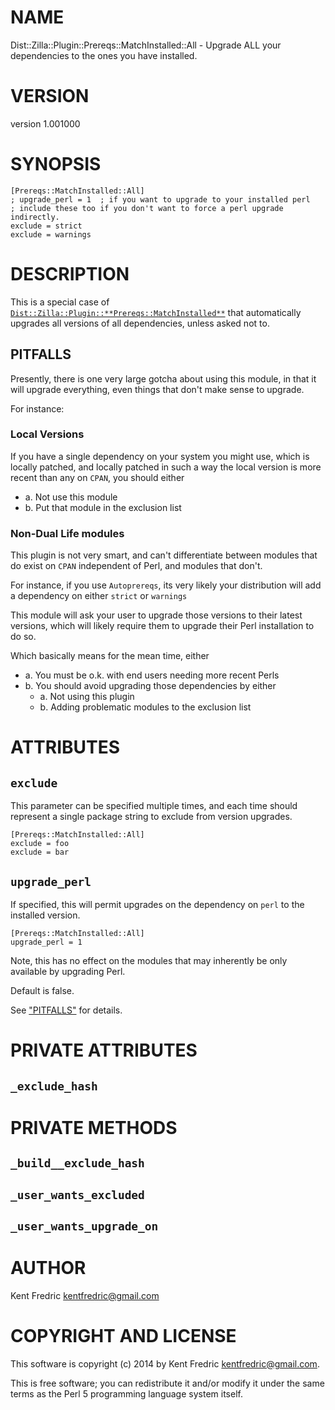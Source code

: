 # NAME

Dist::Zilla::Plugin::Prereqs::MatchInstalled::All - Upgrade ALL your dependencies to the ones you have installed.

# VERSION

version 1.001000

# SYNOPSIS

    [Prereqs::MatchInstalled::All]
    ; upgrade_perl = 1  ; if you want to upgrade to your installed perl
    ; include these too if you don't want to force a perl upgrade indirectly.
    exclude = strict
    exclude = warnings

# DESCRIPTION

This is a special case of
[`Dist::Zilla::Plugin::**Prereqs::MatchInstalled**`](https://metacpan.org/pod/Dist::Zilla::Plugin::Prereqs::MatchInstalled) that
automatically upgrades all versions of all dependencies, unless asked not to.

## PITFALLS

Presently, there is one very large gotcha about using this module, in that it will upgrade everything,
even things that don't make sense to upgrade.

For instance:

### Local Versions

If you have a single dependency on your system you might use, which is locally patched, and locally patched in such a way the
local version is more recent than any on `CPAN`, you should either

- a. Not use this module
- b. Put that module in the exclusion list

### Non-Dual Life modules

This plugin is not very smart, and can't differentiate between modules that do exist on `CPAN` independent of Perl, and
modules that don't.

For instance, if you use `Autoprereqs`, its very likely your distribution will add a dependency on either `strict` or
`warnings`

This module will ask your user to upgrade those versions to their latest versions, which will likely require them to upgrade
their Perl installation to do so.

Which basically means for the mean time, either

- a. You must be o.k. with end users needing more recent Perls
- b. You should avoid upgrading those dependencies by either
    - a. Not using this plugin
    - b. Adding problematic modules to the exclusion list

# ATTRIBUTES

## `exclude`

This parameter can be specified multiple times, and each
time should represent a single package string to exclude from
version upgrades.

    [Prereqs::MatchInstalled::All]
    exclude = foo
    exclude = bar

## `upgrade_perl`

If specified, this will permit upgrades on the dependency on `perl` to the installed version.

    [Prereqs::MatchInstalled::All]
    upgrade_perl = 1

Note, this has no effect on the modules that may inherently be only available by upgrading Perl.

Default is false.

See ["PITFALLS"](#pitfalls) for details.

# PRIVATE ATTRIBUTES

## `_exclude_hash`

# PRIVATE METHODS

## `_build__exclude_hash`

## `_user_wants_excluded`

## `_user_wants_upgrade_on`

# AUTHOR

Kent Fredric <kentfredric@gmail.com>

# COPYRIGHT AND LICENSE

This software is copyright (c) 2014 by Kent Fredric <kentfredric@gmail.com>.

This is free software; you can redistribute it and/or modify it under
the same terms as the Perl 5 programming language system itself.
